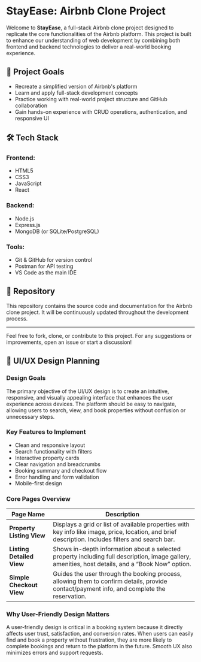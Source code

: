 # StayEase: Airbnb Clone Project

Welcome to **StayEase**, a full-stack Airbnb clone project designed to replicate the core functionalities of the Airbnb platform. This project is built to enhance our understanding of web development by combining both frontend and backend technologies to deliver a real-world booking experience.

## 🚀 Project Goals

- Recreate a simplified version of Airbnb's platform
- Learn and apply full-stack development concepts
- Practice working with real-world project structure and GitHub collaboration
- Gain hands-on experience with CRUD operations, authentication, and responsive UI

## 🛠️ Tech Stack

### Frontend:
- HTML5
- CSS3
- JavaScript
- React

### Backend:
- Node.js
- Express.js
- MongoDB (or SQLite/PostgreSQL)

### Tools:
- Git & GitHub for version control
- Postman for API testing
- VS Code as the main IDE

## 📁 Repository

This repository contains the source code and documentation for the Airbnb clone project. It will be continuously updated throughout the development process.

---

Feel free to fork, clone, or contribute to this project. For any suggestions or improvements, open an issue or start a discussion!

## 🎨 UI/UX Design Planning

### Design Goals

The primary objective of the UI/UX design is to create an intuitive, responsive, and visually appealing interface that enhances the user experience across devices. The platform should be easy to navigate, allowing users to search, view, and book properties without confusion or unnecessary steps.

### Key Features to Implement

- Clean and responsive layout
- Search functionality with filters
- Interactive property cards
- Clear navigation and breadcrumbs
- Booking summary and checkout flow
- Error handling and form validation
- Mobile-first design

### Core Pages Overview

| Page Name                | Description                                                                 |
|--------------------------|-----------------------------------------------------------------------------|
| **Property Listing View** | Displays a grid or list of available properties with key info like image, price, location, and brief description. Includes filters and search bar. |
| **Listing Detailed View** | Shows in-depth information about a selected property including full description, image gallery, amenities, host details, and a “Book Now” option. |
| **Simple Checkout View** | Guides the user through the booking process, allowing them to confirm details, provide contact/payment info, and complete the reservation. |

### Why User-Friendly Design Matters

A user-friendly design is critical in a booking system because it directly affects user trust, satisfaction, and conversion rates. When users can easily find and book a property without frustration, they are more likely to complete bookings and return to the platform in the future. Smooth UX also minimizes errors and support requests.


